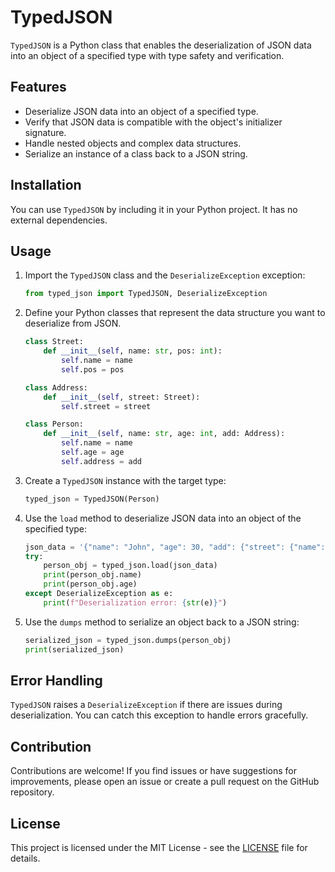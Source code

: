 # TypedJSON

`TypedJSON` is a Python class that enables the deserialization of JSON data into an object of a specified type with type safety and verification.

## Features

- Deserialize JSON data into an object of a specified type.
- Verify that JSON data is compatible with the object's initializer signature.
- Handle nested objects and complex data structures.
- Serialize an instance of a class back to a JSON string.

## Installation

You can use `TypedJSON` by including it in your Python project. It has no external dependencies.

## Usage

1. Import the `TypedJSON` class and the `DeserializeException` exception:

    ```python
    from typed_json import TypedJSON, DeserializeException
    ```

2. Define your Python classes that represent the data structure you want to deserialize from JSON.

    ```python
    class Street:
        def __init__(self, name: str, pos: int):
            self.name = name
            self.pos = pos

    class Address:
        def __init__(self, street: Street):
            self.street = street

    class Person:
        def __init__(self, name: str, age: int, add: Address):
            self.name = name
            self.age = age
            self.address = add
    ```

3. Create a `TypedJSON` instance with the target type:

    ```python
    typed_json = TypedJSON(Person)
    ```

4. Use the `load` method to deserialize JSON data into an object of the specified type:

    ```python
    json_data = '{"name": "John", "age": 30, "add": {"street": {"name": "123 Main St", "pos": 42}}}'
    try:
        person_obj = typed_json.load(json_data)
        print(person_obj.name)
        print(person_obj.age)
    except DeserializeException as e:
        print(f"Deserialization error: {str(e)}")
    ```

5. Use the `dumps` method to serialize an object back to a JSON string:

    ```python
    serialized_json = typed_json.dumps(person_obj)
    print(serialized_json)
    ```

## Error Handling

`TypedJSON` raises a `DeserializeException` if there are issues during deserialization. You can catch this exception to handle errors gracefully.

## Contribution

Contributions are welcome! If you find issues or have suggestions for improvements, please open an issue or create a pull request on the GitHub repository.

## License

This project is licensed under the MIT License - see the [LICENSE](LICENSE) file for details.
